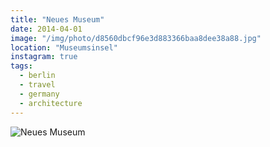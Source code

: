 ```yaml
---
title: "Neues Museum"
date: 2014-04-01
image: "/img/photo/d8560dbcf96e3d883366baa8dee38a88.jpg"
location: "Museumsinsel"
instagram: true
tags:
  - berlin
  - travel
  - germany
  - architecture
---
```


![Neues Museum](/img/photo/d8560dbcf96e3d883366baa8dee38a88.jpg)
